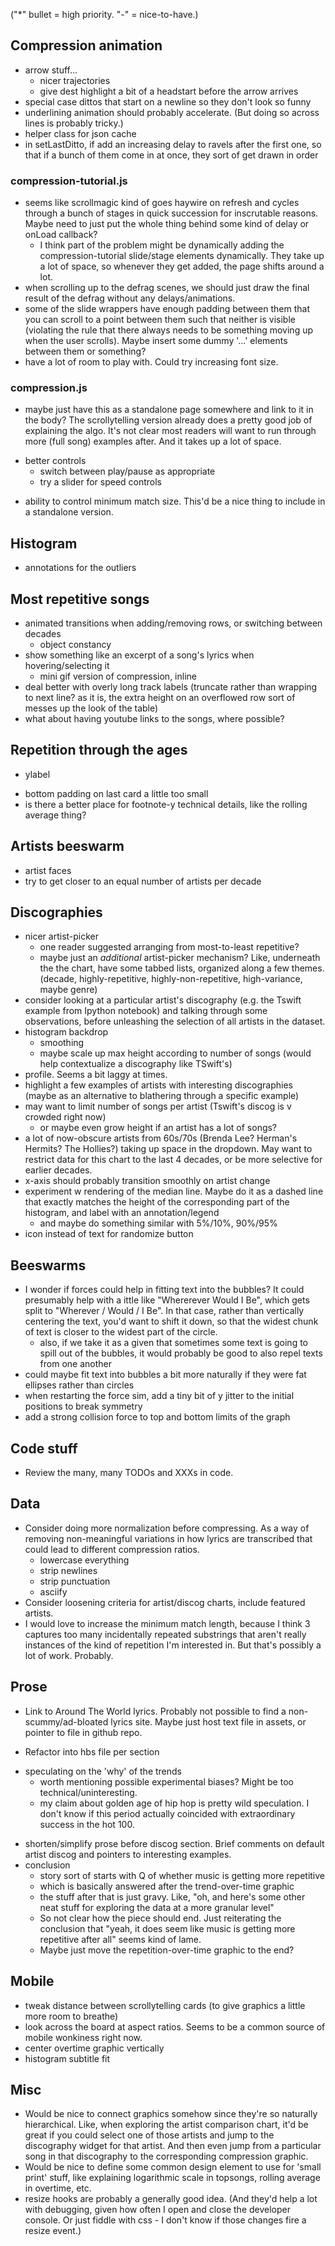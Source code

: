 ("*" bullet = high priority. "-" = nice-to-have.)

## Compression animation
- arrow stuff...
    - nicer trajectories
    - give dest highlight a bit of a headstart before the arrow arrives
- special case dittos that start on a newline so they don't look so funny
- underlining animation should probably accelerate. (But doing so across lines is probably tricky.)
- helper class for json cache
- in setLastDitto, if add an increasing delay to ravels after the first one, so that if a bunch of them come in at once, they sort of get drawn in order

### compression-tutorial.js
- seems like scrollmagic kind of goes haywire on refresh and cycles through a bunch of stages in quick succession for inscrutable reasons. Maybe need to just put the whole thing behind some kind of delay or onLoad callback?
    - I think part of the problem might be dynamically adding the compression-tutorial slide/stage elements dynamically. They take up a lot of space, so whenever they get added, the page shifts around a lot.
- when scrolling up to the defrag scenes, we should just draw the final result of the defrag without any delays/animations. 
- some of the slide wrappers have enough padding between them that you can scroll to a point between them such that neither is visible (violating the rule that there always needs to be something moving up when the user scrolls). Maybe insert some dummy '...' elements between them or something?
- have a lot of room to play with. Could try increasing font size.

### compression.js
- maybe just have this as a standalone page somewhere and link to it in the body? The scrollytelling version already does a pretty good job of explaining the algo. It's not clear most readers will want to run through more (full song) examples after. And it takes up a lot of space.
* better controls
    - switch between play/pause as appropriate
    - try a slider for speed controls
- ability to control minimum match size. This'd be a nice thing to include in a standalone version.

## Histogram
- annotations for the outliers

## Most repetitive songs
- animated transitions when adding/removing rows, or switching between decades
    - object constancy
- show something like an excerpt of a song's lyrics when hovering/selecting it
    - mini gif version of compression, inline
- deal better with overly long track labels (truncate rather than wrapping to next line? as it is, the extra height on an overflowed row sort of messes up the look of the table)
- what about having youtube links to the songs, where possible?

## Repetition through the ages
* ylabel
- bottom padding on last card a little too small
- is there a better place for footnote-y technical details, like the rolling average thing?

## Artists beeswarm
- artist faces
- try to get closer to an equal number of artists per decade

## Discographies
- nicer artist-picker
    - one reader suggested arranging from most-to-least repetitive?
    - maybe just an *additional* artist-picker mechanism? Like, underneath the the chart, have some tabbed lists, organized along a few themes. (decade, highly-repetitive, highly-non-repetitive, high-variance, maybe genre)
- consider looking at a particular artist's discography (e.g. the Tswift example from Ipython notebook) and talking through some observations, before unleashing the selection of all artists in the dataset.
- histogram backdrop
    - smoothing
    - maybe scale up max height according to number of songs (would help contextualize a discography like TSwift's)
- profile. Seems a bit laggy at times.
- highlight a few examples of artists with interesting discographies (maybe as an alternative to blathering through a specific example)
- may want to limit number of songs per artist (Tswift's discog is v crowded right now)
    - or maybe even grow height if an artist has a lot of songs?
- a lot of now-obscure artists from 60s/70s (Brenda Lee? Herman's Hermits? The Hollies?) taking up space in the dropdown. May want to restrict data for this chart to the last 4 decades, or be more selective for earlier decades.
- x-axis should probably transition smoothly on artist change
- experiment w rendering of the median line. Maybe do it as a dashed line that exactly matches the height of the corresponding part of the histogram, and label with an annotation/legend
    - and maybe do something similar with 5%/10%, 90%/95%
- icon instead of text for randomize button

## Beeswarms
- I wonder if forces could help in fitting text into the bubbles? It could presumably help with a ittle like "Whererever Would I Be", which gets split to "Wherever / Would / I Be". In that case, rather than vertically centering the text, you'd want to shift it down, so that the widest chunk of text is closer to the widest part of the circle.
    - also, if we take it as a given that sometimes some text is going to spill out of the bubbles, it would probably be good to also repel texts from one another
- could maybe fit text into bubbles a bit more naturally if they were fat ellipses rather than circles
- when restarting the force sim, add a tiny bit of y jitter to the initial positions to break symmetry
- add a strong collision force to top and bottom limits of the graph

## Code stuff
* Review the many, many TODOs and XXXs in code.

## Data
- Consider doing more normalization before compressing. As a way of removing non-meaningful variations in how lyrics are transcribed that could lead to different compression ratios.
    - lowercase everything
    - strip newlines
    - strip punctuation
    - asciify
- Consider loosening criteria for artist/discog charts, include featured artists.
- I would love to increase the minimum match length, because I think 3 captures too many incidentally repeated substrings that aren't really instances of the kind of repetition I'm interested in. But that's possibly a lot of work. Probably.
    
## Prose
* Link to Around The World lyrics. Probably not possible to find a non-scummy/ad-bloated lyrics site. Maybe just host text file in assets, or pointer to file in github repo.
- Refactor into hbs file per section
* speculating on the 'why' of the trends
    - worth mentioning possible experimental biases? Might be too technical/uninteresting.
    - my claim about golden age of hip hop is pretty wild speculation. I don't know if this period actually coincided with extraordinary success in the hot 100.
- shorten/simplify prose before discog section. Brief comments on default artist discog and pointers to interesting examples.
- conclusion
    - story sort of starts with Q of whether music is getting more repetitive
    - which is basically answered after the trend-over-time graphic
    - the stuff after that is just gravy. Like, "oh, and here's some other neat stuff for exploring the data at a more granular level"
    - So not clear how the piece should end. Just reiterating the conclusion that "yeah, it does seem like music is getting more repetitive after all" seems kind of lame.
    - Maybe just move the repetition-over-time graphic to the end?
    
## Mobile
- tweak distance between scrollytelling cards (to give graphics a little more room to breathe)
- look across the board at aspect ratios. Seems to be a common source of mobile wonkiness right now.
- center overtime graphic vertically
- histogram subtitle fit

## Misc
- Would be nice to connect graphics somehow since they're so naturally hierarchical. Like, when exploring the artist comparison chart, it'd be great if you could select one of those artists and jump to the discography widget for that artist. And then even jump from a particular song in that discography to the corresponding compression graphic.
- Would be nice to define some common design element to use for 'small print' stuff, like explaining logarithmic scale in topsongs, rolling average in overtime, etc.
- resize hooks are probably a generally good idea. (And they'd help a lot with debugging, given how often I open and close the developer console. Or just fiddle with css - I don't know if those changes fire a resize event.)
